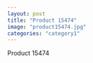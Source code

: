 ```yaml
---
layout: post
title: "Product 15474"
image: "product15474.jpg"
categories: "category1"
---
```

Product 15474

